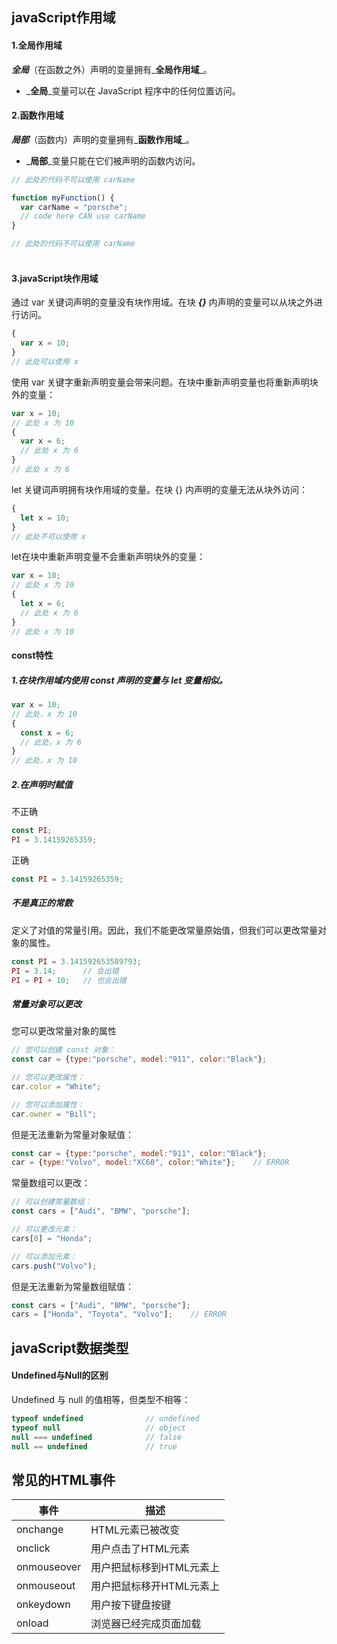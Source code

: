 <a name="Gy4Tw"></a>
## javaScript作用域
<a name="uwyk0"></a>
#### 1.全局作用域
_**全局**_（在函数之外）声明的变量拥有_**全局作用域**_。

- _**全局**_变量可以在 JavaScript 程序中的任何位置访问。
<a name="AudKk"></a>
#### 2.函数作用域
_**局部**_（函数内）声明的变量拥有_**函数作用域**_。

- _**局部**_变量只能在它们被声明的函数内访问。
```javascript
// 此处的代码不可以使用 carName

function myFunction() {
  var carName = "porsche";
  // code here CAN use carName
}

// 此处的代码不可以使用 carName
```
<a name="N2AWI"></a>
#### <br />3.javaScript块作用域
通过 var 关键词声明的变量没有块作用域。在块 _**{}**_ 内声明的变量可以从块之外进行访问。
```javascript
{ 
  var x = 10; 
}
// 此处可以使用 x
```
使用 var 关键字重新声明变量会带来问题。在块中重新声明变量也将重新声明块外的变量：
```javascript
var x = 10;
// 此处 x 为 10
{ 
  var x = 6;
  // 此处 x 为 6
}
// 此处 x 为 6
```

let 关键词声明拥有块作用域的变量。在块 {} 内声明的变量无法从块外访问：
```javascript
{ 
  let x = 10;
}
// 此处不可以使用 x
```
let在块中重新声明变量不会重新声明块外的变量：
```javascript
var x = 10;
// 此处 x 为 10
{ 
  let x = 6;
  // 此处 x 为 6
}
// 此处 x 为 10
```
<a name="l14vu"></a>
#### const特性
<a name="Sbpuf"></a>
##### 1.在块作用域内使用 const 声明的变量与 let 变量相似。
```javascript
var x = 10;
// 此处，x 为 10
{ 
  const x = 6;
  // 此处，x 为 6
}
// 此处，x 为 10
```
<a name="tlMI8"></a>
##### 2.在声明时赋值
不正确
```javascript
const PI;
PI = 3.14159265359;
```
正确
```javascript
const PI = 3.14159265359;
```
<a name="lTIvS"></a>
##### 不是真正的常数
定义了对值的常量引用。因此，我们不能更改常量原始值，但我们可以更改常量对象的属性。
```javascript
const PI = 3.141592653589793;
PI = 3.14;      // 会出错
PI = PI + 10;   // 也会出错
```
<a name="aUryo"></a>
##### 常量对象可以更改
您可以更改常量对象的属性
```javascript
// 您可以创建 const 对象：
const car = {type:"porsche", model:"911", color:"Black"};

// 您可以更改属性：
car.color = "White";

// 您可以添加属性：
car.owner = "Bill";
```
但是无法重新为常量对象赋值：
```javascript
const car = {type:"porsche", model:"911", color:"Black"};
car = {type:"Volvo", model:"XC60", color:"White"};    // ERROR
```
常量数组可以更改：
```javascript
// 可以创建常量数组：
const cars = ["Audi", "BMW", "porsche"];

// 可以更改元素：
cars[0] = "Honda";

// 可以添加元素：
cars.push("Volvo");
```
但是无法重新为常量数组赋值：
```javascript
const cars = ["Audi", "BMW", "porsche"];
cars = ["Honda", "Toyota", "Volvo"];    // ERROR
```
<a name="cCDIF"></a>
## javaScript数据类型
<a name="uTttY"></a>
#### Undefined与Null的区别
Undefined 与 null 的值相等，但类型不相等：
```javascript
typeof undefined              // undefined
typeof null                   // object
null === undefined            // false
null == undefined             // true
```
<a name="aqpSz"></a>
## 常见的HTML事件
| 事件 | 描述 |
| --- | --- |
| onchange | HTML元素已被改变 |
| onclick | 用户点击了HTML元素 |
| onmouseover | 用户把鼠标移到HTML元素上 |
| onmouseout | 用户把鼠标移开HTML元素上 |
| onkeydown | 用户按下键盘按键 |
| onload | 浏览器已经完成页面加载 |


